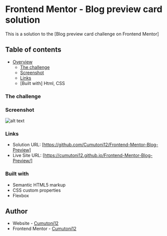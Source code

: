 # Frontend Mentor - Blog preview card solution

This is a solution to the [Blog preview card challenge on Frontend Mentor]

## Table of contents

- [Overview](#overview)
  - [The challenge](#the-challenge)
  - [Screenshot](#screenshot)
  - [Links](#links)
  - [Built with] Html, CSS

### The challenge

### Screenshot 
![alt text](image-3.png)


### Links

- Solution URL: [https://github.com/Cumutoni12/Frontend-Mentor-Blog-Preview]
- Live Site URL: [https://cumutoni12.github.io/Frontend-Mentor-Blog-Preview/]

### Built with

- Semantic HTML5 markup
- CSS custom properties
- Flexbox

## Author

- Website - [Cumutoni12](https://www.your-site.com)
- Frontend Mentor - [Cumutoni12](https://www.frontendmentor.io/profile/Cumutoni12)


